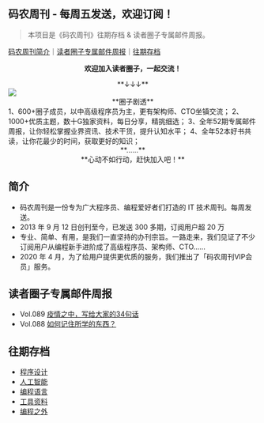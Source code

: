 ## 码农周刊 - 每周五发送，欢迎订阅！

> 本项目是《码农周刊》往期存档 & 读者圈子专属邮件周报。

[码农周刊简介](#简介)｜[读者圈子专属邮件周报](#读者圈子专属邮件周报)｜[往期存档](#往期存档) 

**<center>欢迎加入读者圈子，一起交流！</center>**
<center>**↓↓↓**</center>
<img src="https://img.toutiao.io/ads/vip_github.jpeg">

<center>**圈子剧透**</center>
1、600+圈子成员，以中高级程序员为主，更有架构师、CTO坐镇交流；
2、1000+优质主题，数十G独家资料，每日分享，精挑细选；
3、全年52期专属邮件周报，让你轻松掌握业界资讯、技术干货，提升认知水平；
4、全年52本好书共读，让你花最少的时间，获取更好的知识；
<center>**……**</center>
<center>**心动不如行动，赶快加入吧！**</center>

## 简介
- 码农周刊是一份专为广大程序员、编程爱好者们打造的 IT 技术周刊。每周发送。
- 2013 年 9 月 12 日创刊至今，已发送 300 多期，订阅用户超 20 万
- 专业、简单、有用，是我们一直坚持的办刊宗旨。一路走来，我们见证了不少订阅用户从编程新手进阶成了高级程序员、架构师、CTO……
- 2020 年 4 月，为了给用户提供更优质的服务，我们推出了「码农周刊VIP会员」服务。

## 读者圈子专属邮件周报
- Vol.089 [疫情之中，写给大家的34句话](docs/vol.089.md)
- Vol.088 [如何记住所学的东西？](docs/vol.088.md)

## 往期存档
- [程序设计](archives/architecture.md#程序设计)
- [人工智能](archives/ai.md#人工智能)
- [编程语言](archives/language.md#编程语言)
- [工具资料](archives/tool.md#工具资料)
- [编程之外](archives/other.md#编程之外) 


